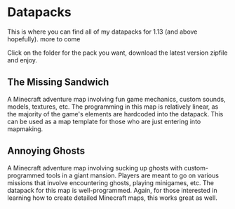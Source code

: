 # Datapacks

This is where you can find all of my datapacks for 1.13 (and above hopefully). more to come

Click on the folder for the pack you want, download the latest version zipfile and enjoy.

## The Missing Sandwich

A Minecraft adventure map involving fun game mechanics, custom sounds, models, textures, etc. The programming in this map is relatively linear, as the majority of the game's elements are hardcoded into the datapack. This can be used as a map template for those who are just entering into mapmaking.

## Annoying Ghosts

A Minecraft adventure map involving sucking up ghosts with custom-programmed tools in a giant mansion. Players are meant to go on various missions that involve encountering ghosts, playing minigames, etc. The datapack for this map is well-programmed. Again, for those interested in learning how to create detailed Minecraft maps, this works great as well. 
